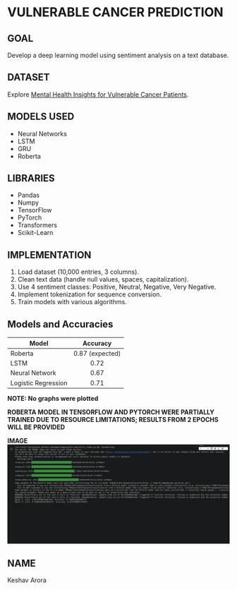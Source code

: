 # VULNERABLE CANCER PREDICTION

## GOAL
Develop a deep learning model using sentiment analysis on a text database.

## DATASET
Explore [Mental Health Insights for Vulnerable Cancer Patients](https://www.kaggle.com/datasets/irinhoque/mental-health-insights-vulnerable-cancer-patients).

## MODELS USED
- Neural Networks
- LSTM
- GRU
- Roberta 

## LIBRARIES
- Pandas
- Numpy
- TensorFlow
- PyTorch
- Transformers
- Scikit-Learn

## IMPLEMENTATION
1. Load dataset (10,000 entries, 3 columns).
2. Clean text data (handle null values, spaces, capitalization).
3. Use 4 sentiment classes: Positive, Neutral, Negative, Very Negative.
4. Implement tokenization for sequence conversion.
5. Train models with various algorithms.

## Models and Accuracies

| Model             | Accuracy   | 
| ----------------- |:----------:| 
| Roberta           | 0.87 (expected)|                    
| LSTM              | 0.72       |                    
| Neural Network    | 0.67       |                    
| Logistic Regression| 0.71      |                    

**NOTE: No graphs were plotted**

**ROBERTA MODEL IN TENSORFLOW AND PYTORCH WERE PARTIALLY TRAINED DUE TO RESOURCE LIMITATIONS; RESULTS FROM 2 EPOCHS WILL BE PROVIDED**

**IMAGE**
![Alt Text](./Images/1.png)

## NAME
Keshav Arora
